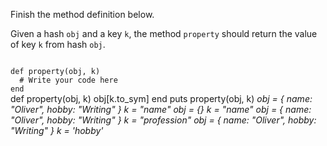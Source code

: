 Finish the method definition below.

Given a hash `obj` and a key `k`, the method `property` should return the value of key `k` from hash `obj`.

<codeblock language="ruby" type="exercise" testMode="multipleInput">
<code>
def property(obj, k)
  # Write your code here
end
</code>

<solution>
def property(obj, k)
  obj[k.to_sym]
end
</solution>

<testcases>
<caller>
puts property(obj, k)
</caller>
<testcase>
<i>
obj = {
  name: "Oliver",
  hobby: "Writing"
}
k = "name"
</i>
</testcase>
<testcase>
<i>
obj = {}
k = "name"
</i>
</testcase>
<testcase>
<i>
obj = {
  name: "Oliver",
  hobby: "Writing"
}
k = "profession"
</i>
</testcase>
<testcase>
<i>
obj = {
  name: "Oliver",
  hobby: "Writing"
}
k = 'hobby'
</i>
</testcase>
</testcases>
</codeblock>
